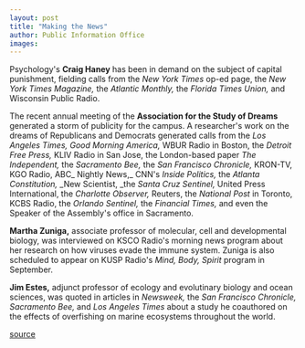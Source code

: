 ```yaml
---
layout: post
title: "Making the News"
author: Public Information Office
images:
---
```


Psychology's **Craig Haney** has been in demand on the subject of capital punishment, fielding calls from the _New York Times_ op-ed page, the _New York Times Magazine,_ the _Atlantic Monthly,_ the _Florida Times Union,_ and Wisconsin Public Radio.  
  
The recent annual meeting of the **Association for the Study of Dreams** generated a storm of publicity for the campus. A researcher's work on the dreams of Republicans and Democrats generated calls from the _Los Angeles Times,_ _Good Morning America,_ WBUR Radio in Boston, the _Detroit Free Press,_ KLIV Radio in San Jose, the London-based paper _The Independent,_ the _Sacramento Bee,_ the _San Francisco Chronicle,_ KRON-TV, KGO Radio, ABC_ Nightly News,_ CNN's _Inside Politics,_ the _Atlanta Constitution,_ _New Scientist, _the _Santa Cruz Sentinel,_ United Press International, the _Charlotte Observer,_ Reuters, the _National Post_ in Toronto, KCBS Radio, the _Orlando Sentinel,_ the _Financial Times,_ and even the Speaker of the Assembly's office in Sacramento.  
  
**Martha Zuniga,** associate professor of molecular, cell and developmental biology, was interviewed on KSCO Radio's morning news program about her research on how viruses evade the immune system. Zuniga is also scheduled to appear on KUSP Radio's _Mind, Body, Spirit_ program in September.  
  
**Jim Estes,** adjunct professor of ecology and evolutinary biology and ocean sciences, was quoted in articles in _Newsweek,_ the _San Francisco Chronicle, Sacramento Bee,_ and _Los Angeles Times_ about a study he coauthored on the effects of overfishing on marine ecosystems throughout the world.  
  
[source](http://www1.ucsc.edu/currents/01-02/08-06/makenews.html "Permalink to makenews")
